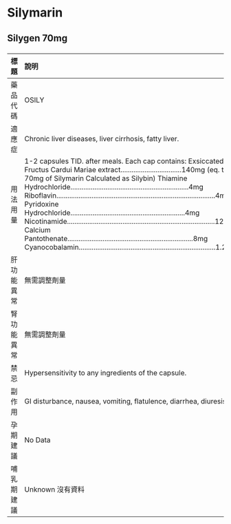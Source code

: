 # Silymarin

## Silygen 70mg

##### 

| 標題       | 說明                                                                                                                                                                                                                                                                                                                                                                                                                                                                                                                                                                                                                                                                                                                                                                 |
|:-----------|:---------------------------------------------------------------------------------------------------------------------------------------------------------------------------------------------------------------------------------------------------------------------------------------------------------------------------------------------------------------------------------------------------------------------------------------------------------------------------------------------------------------------------------------------------------------------------------------------------------------------------------------------------------------------------------------------------------------------------------------------------------------------|
| 藥品代碼   | OSILY                                                                                                                                                                                                                                                                                                                                                                                                                                                                                                                                                                                                                                                                                                                                                                |
| 適應症     | Chronic liver diseases, liver cirrhosis, fatty liver.                                                                                                                                                                                                                                                                                                                                                                                                                                                                                                                                                                                                                                                                                                                |
| 用法用量   | 1-2 capsules TID. after meals. Each cap contains: Exsiccated Fructus Cardui Mariae extract.................................140mg (eq. to 70mg of Silymarin Calculated as Silybin) Thiamine Hydrochloride................................................................4mg Riboflavin......................................................................................4mg Pyridoxine Hydrochloride..............................................................4mg Nicotinamide................................................................................12mg Calcium Pantothenate....................................................................8mg Cyanocobalamin..........................................................................1.2μg |
| 肝功能異常 | 無需調整劑量                                                                                                                                                                                                                                                                                                                                                                                                                                                                                                                                                                                                                                                                                                                                                         |
| 腎功能異常 | 無需調整劑量                                                                                                                                                                                                                                                                                                                                                                                                                                                                                                                                                                                                                                                                                                                                                         |
| 禁忌       | Hypersensitivity to any ingredients of the capsule.                                                                                                                                                                                                                                                                                                                                                                                                                                                                                                                                                                                                                                                                                                                  |
| 副作用     | GI disturbance, nausea, vomiting, flatulence, diarrhea, diuresis                                                                                                                                                                                                                                                                                                                                                                                                                                                                                                                                                                                                                                                                                                     |
| 孕期建議   | No Data                                                                                                                                                                                                                                                                                                                                                                                                                                                                                                                                                                                                                                                                                                                                                              |
| 哺乳期建議 | Unknown 沒有資料                                                                                                                                                                                                                                                                                                                                                                                                                                                                                                                                                                                                                                                                                                                                                     |

